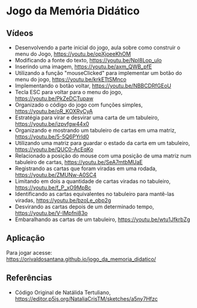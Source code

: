 # Jogo da Memória Didático

## Vídeos 
* Desenvolvendo a parte inicial do jogo, aula sobre como construir o menu do Jogo, https://youtu.be/opXjoeeKhOM
* Modificando a fonte do texto, https://youtu.be/Npl8Lop_ulo
* Inserindo uma imagem, https://youtu.be/axm_QWB_pfE 
* Utilizando a função "mouseClicked" para implementar um botão do menu do jogo, https://youtu.be/krkETtSMnco
* Implementando o botão voltar, https://youtu.be/NBBCDRfGEoU 
* Tecla ESC para voltar para o menu do jogo, https://youtu.be/PkZeDCTupaw
* Organizado o código do jogo com funções simples, https://youtu.be/oR_KOXRyCyA
* Estratégia para virar e desvirar uma carta de um tabuleiro, https://youtu.be/izpvfgw44x0
* Organizando e mostrando um tabuleiro de cartas em uma matriz, https://youtu.be/5-5Q6PYrld0
* Utilizando uma matriz para guardar o estado da carta em um tabuleiro, https://youtu.be/QUC0-AcEqKo 
* Relacionado a posição do mouse com uma posição de uma matriz num tabuleiro de cartas, https://youtu.be/SeA7mtbMUaE
* Registrando as cartas que foram viradas em uma rodada, https://youtu.be/ZMUNw-A0SC4
* Limitando em dois a quantidade de cartas viradas no tabuleiro, https://youtu.be/f_P_xO9MpBc
* Identificando as cartas equivalentes no tabuleiro para mantê-las viradas, https://youtu.be/bzoLe_obp2g
* Desvirando as cartas depois de um determinado tempo, https://youtu.be/V-IMpfni83o
* Embaralhando as cartas de um tabuleiro, https://youtu.be/wtu1JfkrbZg 

## Aplicação 
Para jogar acesse: https://orivaldosantana.github.io/jogo_da_memoria_didatico/ 

## Referências 

* Código Original de Natálida Tertuliano, https://editor.p5js.org/NataliaCrisTM/sketches/a5ny7Hfzc  
